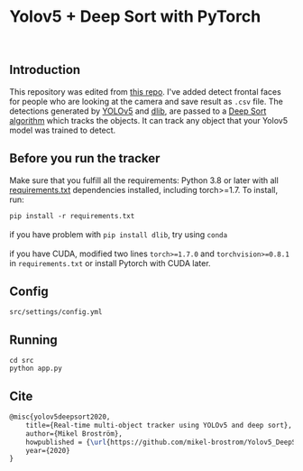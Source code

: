 # Yolov5 + Deep Sort with PyTorch





<div align="center">
<p>
<!––<img src="MOT16_eval/track_pedestrians.gif" width="400"/>
<!––<img src="MOT16_eval/track_all.gif" width="400"/>

</p>
<br>
<div>
<!-- <a href="https://github.com/mikel-brostrom/Yolov5_DeepSort_Pytorch/actions"><img src="https://github.com/mikel-brostrom/Yolov5_DeepSort_Pytorch/workflows/CI%20CPU%20testing/badge.svg" alt="CI CPU testing"></a>
<br>  
<a href="https://colab.research.google.com/drive/18nIqkBr68TkK8dHdarxTco6svHUJGggY?usp=sharing"><img src="https://colab.research.google.com/assets/colab-badge.svg" alt="Open In Colab"></a> -->
 
</div>

</div>


## Introduction

This repository was edited from [this repo](https://github.com/mikel-brostrom/Yolov5_DeepSort_Pytorch). I've added detect frontal faces for people who are looking at the camera and save result as `.csv` file. The detections generated by [YOLOv5](https://github.com/ultralytics/yolov5) and [dlib](https://pypi.org/project/dlib/), are passed to a [Deep Sort algorithm](https://github.com/ZQPei/deep_sort_pytorch) which tracks the objects. It can track any object that your Yolov5 model was trained to detect.


<!-- ## Tutorials

* [Yolov5 training on Custom Data (link to external repository)](https://github.com/ultralytics/yolov5/wiki/Train-Custom-Data)&nbsp;
* [Deep Sort deep descriptor training (link to external repository)](https://github.com/ZQPei/deep_sort_pytorch#training-the-re-id-model)&nbsp;
* [Yolov5 deep_sort pytorch evaluation](https://github.com/mikel-brostrom/Yolov5_DeepSort_Pytorch/wiki/Evaluation)&nbsp; -->



## Before you run the tracker

Make sure that you fulfill all the requirements: Python 3.8 or later with all [requirements.txt](https://github.com/duongcongnha/ppattention-intermediary/blob/main/requirements.txt) dependencies installed, including torch>=1.7. To install, run:

`pip install -r requirements.txt`
<br></br>
    if you have problem with `pip install dlib`, try using `conda`
<br></br>
    if you have CUDA, modified two lines `torch>=1.7.0` and `torchvision>=0.8.1` in `requirements.txt` or install Pytorch with CUDA later.
    
## Config

`src/settings/config.yml`

## Running

```
cd src
python app.py
```

## Cite

```latex
@misc{yolov5deepsort2020,
    title={Real-time multi-object tracker using YOLOv5 and deep sort},
    author={Mikel Broström},
    howpublished = {\url{https://github.com/mikel-brostrom/Yolov5_DeepSort_Pytorch}},
    year={2020}
}
```
